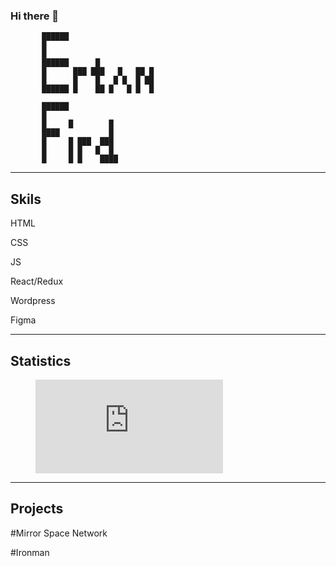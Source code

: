 ### Hi there 👋                       

                                                       
                                                       
                                                       
                                                       
                                                       
                                                       
           ██████                                      
           █                                           
           █                                           
           ██████      █                               
           █      ███ ███   █   ██ █                   
           █      █    █   █ █  █ ██                   
           ██████ █    ██ █   █ █  █                   
                                                       
           ██████                                      
           █                                           
           █     █        █                            
           ████           █                            
           █     █ ███  ███                            
           █     █ █   █  █                            
           █     █ █    ████                           
                                                       
                                                       
                                                       
                                                       
                                                       
                                                       
-------------------------------------------
## Skils

HTML

CSS

JS

React/Redux

Wordpress

Figma

-------------------------------------------
## Statistics

<figure><embed src="https://wakatime.com/share/@18b64225-8553-46d9-86a4-2e79cfef5256/b4278e52-1ed3-422a-99d7-461552d2d6f7.svg"></embed></figure>


-------------------------------------------
## Projects

#Mirror Space Network

#Ironman

